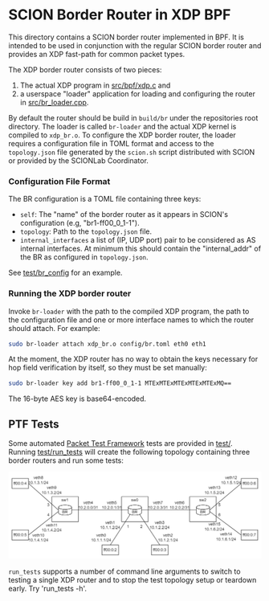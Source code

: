 SCION Border Router in XDP BPF
==============================

This directory contains a SCION border router implemented in BPF. It is intended to be used in
conjunction with the regular SCION border router and provides an XDP fast-path for common packet
types.

The XDP border router consists of two pieces:
1. The actual XDP program in [src/bpf/xdp.c](src/bpf/xdp.c) and
2. a userspace "loader" application for loading and configuring the router in
  [src/br_loader.cpp](src/br_loader.cpp).

By default the router should be build in `build/br` under the repositories root directory. The
loader is called `br-loader` and the actual XDP kernel is compiled to `xdp_br.o`. To configure the
XDP border router, the loader requires a configuration file in TOML format and access to the
`topology.json` file generated by the `scion.sh` script distributed with SCION or provided by the
SCIONLab Coordinator.

### Configuration File Format
The BR configuration is a TOML file containing three keys:
- `self`: The "name" of the border router as it appears in SCION's configuration
  (e.g, "br1-ff00_0_1-1").
- `topology`: Path to the `topology.json` file.
- `internal_interfaces` a list of (IP, UDP port) pair to be considered as AS internal interfaces.
  At minimum this should contain the "internal_addr" of the BR as configured in `topology.json`.

See [test/br_config](test/br_config) for an example.

### Running the XDP border router
Invoke `br-loader` with the path to the compiled XDP program, the path to the configuration file and
one or more interface names to which the router should attach. For example:
```bash
sudo br-loader attach xdp_br.o config/br.toml eth0 eth1
```

At the moment, the XDP router has no way to obtain the keys necessary for hop field verification by
itself, so they must be set manually:
```bash
sudo br-loader key add br1-ff00_0_1-1 MTExMTExMTExMTExMTExMQ==
```
The 16-byte AES key is base64-encoded.

PTF Tests
---------
Some automated [Packet Test Framework](https://github.com/p4lang/ptf) tests are provided in
[test/](test/). Running [test/run_tests](test/run_tests) will create the following topology
containing three border routers and run some tests:

![Topology](test/images/test_topo.png)

`run_tests` supports a number of command line arguments to switch to testing a single XDP router
and to stop the test topology setup or teardown early. Try 'run_tests -h'.
